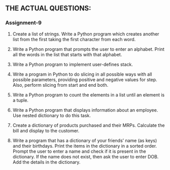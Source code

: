 ## THE ACTUAL QUESTIONS:

### Assignment-9

1) Create a list of strings. Write a Python program which creates another list from the first taking
the first character from each word.

2) Write a Python program that prompts the user to enter an alphabet. Print all the words in the list
that starts with that alphabet.

3) Write a Python program to implement user-defines stack.

4) Write a program in Python to do slicing in all possible ways with all possible parameters,
providing positive and negative values for step. Also, perform slicing from start and end both.

5) Write a Python program to count the elements in a list until an element is a tuple.

6) Write a Python program that displays information about an employee. Use nested dictionary
to do this task.

7) Create a dictionary of products purchased and their MRPs. Calculate the bill and display to the
customer.

8) Write a program that has a dictionary of your friends’ name (as keys) and their birthdays. Print
the items in the dictionary in a sorted order. Prompt the user to enter a name and check if it is
present in the dictionary. If the name does not exist, then ask the user to enter DOB. Add the
details in the dictionary.